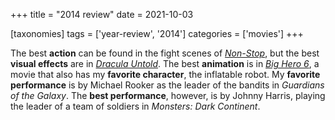 +++
title = "2014 review"
date = 2021-10-03

[taxonomies]
tags = ['year-review', '2014']
categories = ['movies']
+++

The best **action** can be found in the fight scenes of *[Non-Stop]*, but
the best **visual effects** are in *[Dracula Untold]*. The best
**animation** is in *[Big Hero 6]*, a movie that also has my **favorite
character**, the inflatable robot.
My **favorite performance** is by Michael Rooker as the leader of the
bandits in *Guardians of the Galaxy*.
The **best performance**, however, is by Johnny Harris,
playing the leader of a team of soldiers in *Monsters: Dark Continent*.

[Non-Stop]: @/non-stop.md
[Dracula Untold]: @/dracula-untold.md
[Big Hero 6]: @/big-hero-6.md

